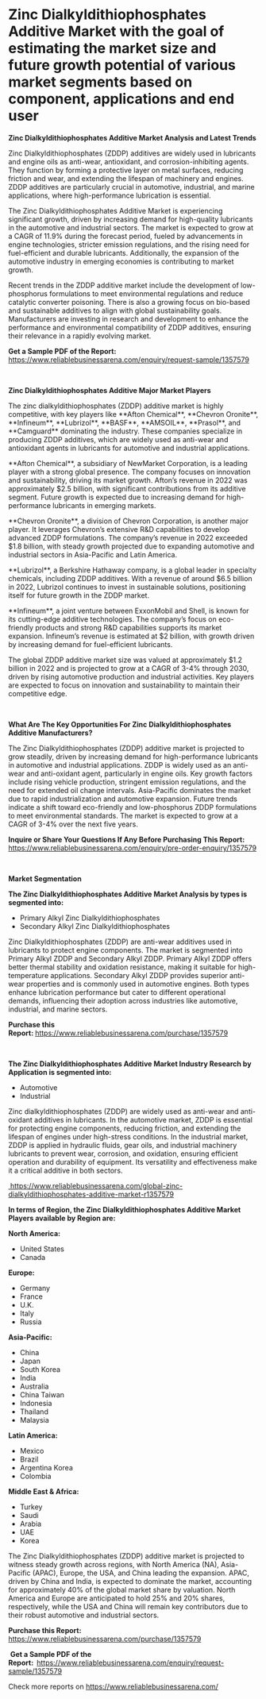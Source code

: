 <p><h1>Zinc Dialkyldithiophosphates Additive Market with the goal of estimating the market size and future growth potential of various market segments based on component, applications and end user</h1></p><p><strong>Zinc Dialkyldithiophosphates Additive Market Analysis and Latest Trends</strong></p>
<p><p>Zinc Dialkyldithiophosphates (ZDDP) additives are widely used in lubricants and engine oils as anti-wear, antioxidant, and corrosion-inhibiting agents. They function by forming a protective layer on metal surfaces, reducing friction and wear, and extending the lifespan of machinery and engines. ZDDP additives are particularly crucial in automotive, industrial, and marine applications, where high-performance lubrication is essential.</p><p>The Zinc Dialkyldithiophosphates Additive Market is experiencing significant growth, driven by increasing demand for high-quality lubricants in the automotive and industrial sectors. The market is expected to grow at a CAGR of 11.9% during the forecast period, fueled by advancements in engine technologies, stricter emission regulations, and the rising need for fuel-efficient and durable lubricants. Additionally, the expansion of the automotive industry in emerging economies is contributing to market growth.</p><p>Recent trends in the ZDDP additive market include the development of low-phosphorus formulations to meet environmental regulations and reduce catalytic converter poisoning. There is also a growing focus on bio-based and sustainable additives to align with global sustainability goals. Manufacturers are investing in research and development to enhance the performance and environmental compatibility of ZDDP additives, ensuring their relevance in a rapidly evolving market.</p></p>
<p><strong>Get a Sample PDF of the Report:&nbsp;</strong> <a href="https://www.reliablebusinessarena.com/enquiry/request-sample/1357579?utm_campaign=2111&utm_medium=2&utm_source=Github&utm_content=ia&utm_term=24012025&utm_id=zinc-dialkyldithiophosphates-additive">https://www.reliablebusinessarena.com/enquiry/request-sample/1357579</a></p>
<p>&nbsp;</p>
<p><strong>Zinc Dialkyldithiophosphates Additive Major Market Players</strong></p>
<p><p>The zinc dialkyldithiophosphates (ZDDP) additive market is highly competitive, with key players like **Afton Chemical**, **Chevron Oronite**, **Infineum**, **Lubrizol**, **BASF**, **AMSOIL**, **Prasol**, and **Camguard** dominating the industry. These companies specialize in producing ZDDP additives, which are widely used as anti-wear and antioxidant agents in lubricants for automotive and industrial applications.</p><p>**Afton Chemical**, a subsidiary of NewMarket Corporation, is a leading player with a strong global presence. The company focuses on innovation and sustainability, driving its market growth. Afton’s revenue in 2022 was approximately $2.5 billion, with significant contributions from its additive segment. Future growth is expected due to increasing demand for high-performance lubricants in emerging markets.</p><p>**Chevron Oronite**, a division of Chevron Corporation, is another major player. It leverages Chevron’s extensive R&D capabilities to develop advanced ZDDP formulations. The company’s revenue in 2022 exceeded $1.8 billion, with steady growth projected due to expanding automotive and industrial sectors in Asia-Pacific and Latin America.</p><p>**Lubrizol**, a Berkshire Hathaway company, is a global leader in specialty chemicals, including ZDDP additives. With a revenue of around $6.5 billion in 2022, Lubrizol continues to invest in sustainable solutions, positioning itself for future growth in the ZDDP market.</p><p>**Infineum**, a joint venture between ExxonMobil and Shell, is known for its cutting-edge additive technologies. The company’s focus on eco-friendly products and strong R&D capabilities supports its market expansion. Infineum’s revenue is estimated at $2 billion, with growth driven by increasing demand for fuel-efficient lubricants.</p><p>The global ZDDP additive market size was valued at approximately $1.2 billion in 2022 and is projected to grow at a CAGR of 3-4% through 2030, driven by rising automotive production and industrial activities. Key players are expected to focus on innovation and sustainability to maintain their competitive edge.</p></p>
<p>&nbsp;</p>
<p><strong>What Are The Key Opportunities For Zinc Dialkyldithiophosphates Additive Manufacturers?</strong></p>
<p><p>The Zinc Dialkyldithiophosphates (ZDDP) additive market is projected to grow steadily, driven by increasing demand for high-performance lubricants in automotive and industrial applications. ZDDP is widely used as an anti-wear and anti-oxidant agent, particularly in engine oils. Key growth factors include rising vehicle production, stringent emission regulations, and the need for extended oil change intervals. Asia-Pacific dominates the market due to rapid industrialization and automotive expansion. Future trends indicate a shift toward eco-friendly and low-phosphorus ZDDP formulations to meet environmental standards. The market is expected to grow at a CAGR of 3-4% over the next five years.</p></p>
<p><strong>Inquire or Share Your Questions If Any Before Purchasing This Report:</strong> <a href="https://www.reliablebusinessarena.com/enquiry/pre-order-enquiry/1357579?utm_campaign=2111&utm_medium=2&utm_source=Github&utm_content=ia&utm_term=24012025&utm_id=zinc-dialkyldithiophosphates-additive">https://www.reliablebusinessarena.com/enquiry/pre-order-enquiry/1357579</a></p>
<p>&nbsp;</p>
<p><strong>Market Segmentation</strong></p>
<p><strong>The Zinc Dialkyldithiophosphates Additive Market Analysis by types is segmented into:</strong></p>
<p><ul><li>Primary Alkyl Zinc Dialkyldithiophosphates</li><li>Secondary Alkyl Zinc Dialkyldithiophosphates</li></ul></p>
<p><p>Zinc Dialkyldithiophosphates (ZDDP) are anti-wear additives used in lubricants to protect engine components. The market is segmented into Primary Alkyl ZDDP and Secondary Alkyl ZDDP. Primary Alkyl ZDDP offers better thermal stability and oxidation resistance, making it suitable for high-temperature applications. Secondary Alkyl ZDDP provides superior anti-wear properties and is commonly used in automotive engines. Both types enhance lubrication performance but cater to different operational demands, influencing their adoption across industries like automotive, industrial, and marine sectors.</p></p>
<p><strong>Purchase this Report:&nbsp;</strong><a href="https://www.reliablebusinessarena.com/purchase/1357579?utm_campaign=2111&utm_medium=2&utm_source=Github&utm_content=ia&utm_term=24012025&utm_id=zinc-dialkyldithiophosphates-additive">https://www.reliablebusinessarena.com/purchase/1357579</a></p>
<p>&nbsp;</p>
<p><strong>The Zinc Dialkyldithiophosphates Additive Market Industry Research by Application is segmented into:</strong></p>
<p><ul><li>Automotive</li><li>Industrial</li></ul></p>
<p><p>Zinc dialkyldithiophosphates (ZDDP) are widely used as anti-wear and anti-oxidant additives in lubricants. In the automotive market, ZDDP is essential for protecting engine components, reducing friction, and extending the lifespan of engines under high-stress conditions. In the industrial market, ZDDP is applied in hydraulic fluids, gear oils, and industrial machinery lubricants to prevent wear, corrosion, and oxidation, ensuring efficient operation and durability of equipment. Its versatility and effectiveness make it a critical additive in both sectors.</p></p>
<p><a href="https://www.reliablebusinessarena.com/global-zinc-dialkyldithiophosphates-additive-market-r1357579?utm_campaign=2111&utm_medium=2&utm_source=Github&utm_content=ia&utm_term=24012025&utm_id=zinc-dialkyldithiophosphates-additive">&nbsp;https://www.reliablebusinessarena.com/global-zinc-dialkyldithiophosphates-additive-market-r1357579</a></p>
<p><strong>In terms of Region, the Zinc Dialkyldithiophosphates Additive Market Players available by Region are:</strong></p>
<p>
    <p> <strong> North America: </strong>
        <ul>
            <li>United States</li>
            <li>Canada</li>
        </ul>
        </p> 
    <p> <strong> Europe: </strong>
        <ul>
            <li>Germany</li>
            <li>France</li>
            <li>U.K.</li>
            <li>Italy</li>
            <li>Russia</li>
        </ul>
        </p> 
    <p> <strong> Asia-Pacific: </strong>
        <ul>
            <li>China</li>
            <li>Japan</li>
            <li>South Korea</li>
            <li>India</li>
            <li>Australia</li>
            <li>China Taiwan</li>
            <li>Indonesia</li>
            <li>Thailand</li>
            <li>Malaysia</li>
        </ul>
        </p> 
    <p> <strong> Latin America: </strong>
        <ul>
            <li>Mexico</li>
            <li>Brazil</li>
            <li>Argentina Korea</li>
            <li>Colombia</li>
        </ul>
        </p> 
    <p> <strong> Middle East & Africa: </strong>
        <ul>
            <li>Turkey</li>
            <li>Saudi</li>
            <li>Arabia</li>
            <li>UAE</li>
            <li>Korea</li>
        </ul>
    </p>
    </p>
<p><p>The Zinc Dialkyldithiophosphates (ZDDP) additive market is projected to witness steady growth across regions, with North America (NA), Asia-Pacific (APAC), Europe, the USA, and China leading the expansion. APAC, driven by China and India, is expected to dominate the market, accounting for approximately 40% of the global market share by valuation. North America and Europe are anticipated to hold 25% and 20% shares, respectively, while the USA and China will remain key contributors due to their robust automotive and industrial sectors.</p></p>
<p><strong>Purchase this Report: </strong><a href="https://www.reliablebusinessarena.com/purchase/1357579?utm_campaign=2111&utm_medium=2&utm_source=Github&utm_content=ia&utm_term=24012025&utm_id=zinc-dialkyldithiophosphates-additive">https://www.reliablebusinessarena.com/purchase/1357579</a></p>
<p>&nbsp;<strong>Get a Sample PDF of the Report:&nbsp;&nbsp;</strong><a href="https://www.reliablebusinessarena.com/enquiry/request-sample/1357579?utm_campaign=2111&utm_medium=2&utm_source=Github&utm_content=ia&utm_term=24012025&utm_id=zinc-dialkyldithiophosphates-additive">https://www.reliablebusinessarena.com/enquiry/request-sample/1357579</a></p>
<p><strong></strong></p>
<p>Check more reports on <a href="https://www.reliablebusinessarena.com/?utm_campaign=2111&utm_medium=2&utm_source=Github&utm_content=ia&utm_term=24012025&utm_id=zinc-dialkyldithiophosphates-additive">https://www.reliablebusinessarena.com/</a></p>